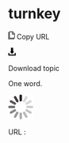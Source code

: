 # turnkey

![Copy URL](media/turnkey/Copy.png)
Copy URL

![Download](media/turnkey/Download.png)

Download topic

One word. 

![In progress](media/turnkey/activity-large.gif)

URL :
